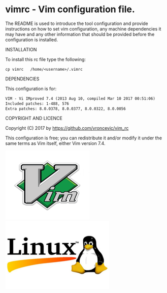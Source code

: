 vimrc - Vim configuration file.
================================================================================

The README is used to introduce the tool configuration and provide instructions
on how to set vim configuration, any machine dependencies it may have and any
other information that should be provided before the configuration is
installed.

INSTALLATION

To install this rc file type the following:

	cp vimrc   /home/<username>/.vimrc

DEPENDENCIES

This configuration is for:

	VIM - Vi IMproved 7.4 (2013 Aug 10, compiled Mar 10 2017 00:51:06)
	Included patches: 1-488, 576
	Extra patches: 8.0.0378, 8.0.0377, 8.0.0322, 8.0.0056

COPYRIGHT AND LICENCE

Copyright (C) 2017 by https://github.com/vroncevic/vim_rc

This configuration is free; you can redistribute it and/or modify
it under the same terms as Vim itself, either Vim version 7.4.

![alt tag](https://raw.githubusercontent.com/vroncevic/vim_rc/master/vim_logo.png)
![alt tag](https://raw.githubusercontent.com/vroncevic/vim_rc/master/linux_logo.jpg)

